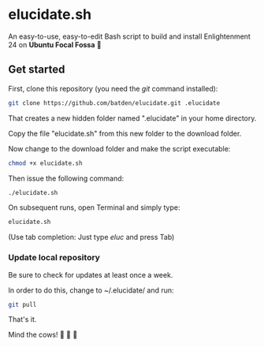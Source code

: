 # elucidate.sh

An easy-to-use, easy-to-edit Bash script to build and install Enlightenment 24 on **Ubuntu Focal Fossa** :kiss:

## Get started

First, clone this repository (you need the *git* command installed):

```bash
git clone https://github.com/batden/elucidate.git .elucidate
```

That creates a new hidden folder named ".elucidate" in your home directory.

Copy the file "elucidate.sh" from this new folder to the download folder.

Now change to the download folder and make the script executable:

```bash
chmod +x elucidate.sh
```

Then issue the following command:

```bash
./elucidate.sh
```

On subsequent runs, open Terminal and simply type:

```bash
elucidate.sh
```
(Use tab completion: Just type *eluc* and press Tab)

### Update local repository

Be sure to check for updates at least once a week.

In order to do this, change to ~/.elucidate/ and run:

```bash
git pull
```

That's it.

Mind the cows! :cow2: :cow2: :cow2:
